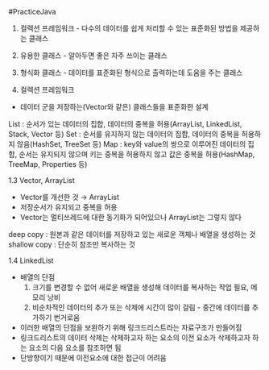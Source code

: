 #PracticeJava

1. 컬렉션 프레임워크 - 다수의 데이터를 쉽게 처리할 수 있는 표준화된 방법을 제공하는 클래스
2. 유용한 클래스 - 알아두면 좋은 자주 쓰이는 클래스
3. 형식화 클래스 - 데이터를 표준화된 형식으로 출력하는데 도움을 주는 클래스

1. 컬렉션 프레임워크
 - 데이터 군을 저장하는(Vector와 같은) 클래스들을 표준화한 설계
 
List : 순서가 있는 데이터의 집합, 데이터의 중복을 허용(ArrayList, LinkedList, Stack, Vector 등)
Set : 순서를 유지하지 않는 데이터의 집합, 데이터의 중복을 허용하지 않음(HashSet, TreeSet 등)
Map : key와 value의 쌍으로 이루어진 데이터의 집합, 순서는 유지되지 않으며 키는 중복을 허용하지 않고 값은 중복을 허용(HashMap, TreeMap, Properties 등)

1.3 Vector, ArrayList
 - Vector를 개선한 것 → ArrayList
 - 저장순서가 유지되고 중복을 허용
 - Vector는 멀티쓰레드에 대한 동기화가 되어있으나 ArrayList는 그렇지 않다

deep copy : 원본과 같은 데이터를 저장하고 있는 새로운 객체나 배열을 생성하는 것
shallow copy : 단순히 참조만 복사하는 것

1.4 LinkedList
 - 배열의 단점
   1. 크기를 변경할 수 없어 새로운 배열을 생성해 데이터를 복사하는 작업 필요, 메모리 낭비
   2. 비순차적인 데이터의 추가 또는 삭제에 시간이 많이 걸림 - 중간에 데이터를 추가하기 번거로움
 - 이러한 배열의 단점을 보완하기 위해 링크드리스트라는 자료구조가 만들어짐
 - 링크드리스트의 데이터 삭제는 삭제하고자 하는 요소의 이전 요소가 삭제하고자 하는 요소의 다음 요소를 참조하면 됨
 - 단방향이기 때문에 이전요소에 대한 접근이 어려움
 



